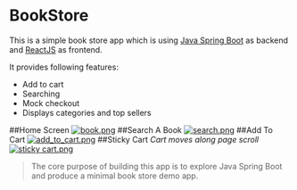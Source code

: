 # BookStore
This is a simple book store app which is using [Java Spring Boot](http://projects.spring.io/spring-boot/) as backend and [ReactJS](https://facebook.github.io/react/index.html) as frontend.

It provides following features:
 - Add to cart
 - Searching
 - Mock checkout
 - Displays categories and top sellers

##Home Screen
[![book.png](https://s9.postimg.org/p7ninnrof/book.png)](https://postimg.org/image/exl3of1sr/)
##Search A Book
[![search.png](https://s9.postimg.org/4o0f21xin/search.png)](https://postimg.org/image/99wjaej1n/)
##Add To Cart
[![add_to_cart.png](https://s10.postimg.org/ktizk1r0p/add_to_cart.png)](https://postimg.org/image/gke9hvnr9/)
##Sticky Cart
*Cart moves along page scroll*
[![sticky cart.png](https://s10.postimg.org/6daxeb5hl/sticky_cart.png)](https://postimg.org/image/k6za3cy2t/)

>The core purpose of building this app is to explore Java Spring Boot and produce a minimal book store demo app.
